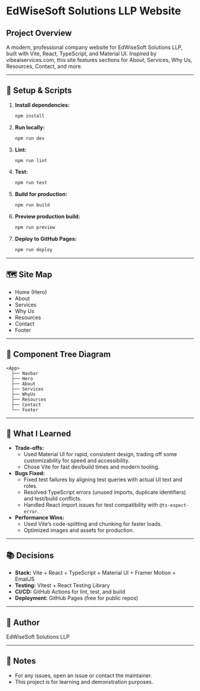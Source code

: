 # EdWiseSoft Solutions LLP Website

## Project Overview
A modern, professional company website for EdWiseSoft Solutions LLP, built with Vite, React, TypeScript, and Material UI. Inspired by vibeaiservices.com, this site features sections for About, Services, Why Us, Resources, Contact, and more.

---

## 🚀 Setup & Scripts

1. **Install dependencies:**
   ```sh
   npm install
   ```
2. **Run locally:**
   ```sh
   npm run dev
   ```
3. **Lint:**
   ```sh
   npm run lint
   ```
4. **Test:**
   ```sh
   npm run test
   ```
5. **Build for production:**
   ```sh
   npm run build
   ```
6. **Preview production build:**
   ```sh
   npm run preview
   ```
7. **Deploy to GitHub Pages:**
   ```sh
   npm run deploy
   ```

---

## 🗺️ Site Map

- Home (Hero)
- About
- Services
- Why Us
- Resources
- Contact
- Footer

---

## 🌳 Component Tree Diagram

```
<App>
  ├── Navbar
  ├── Hero
  ├── About
  ├── Services
  ├── WhyUs
  ├── Resources
  ├── Contact
  └── Footer
```

---

## 📝 What I Learned

- **Trade-offs:**
  - Used Material UI for rapid, consistent design, trading off some customizability for speed and accessibility.
  - Chose Vite for fast dev/build times and modern tooling.
- **Bugs Fixed:**
  - Fixed test failures by aligning test queries with actual UI text and roles.
  - Resolved TypeScript errors (unused imports, duplicate identifiers) and test/build conflicts.
  - Handled React import issues for test compatibility with `@ts-expect-error`.
- **Performance Wins:**
  - Used Vite’s code-splitting and chunking for faster loads.
  - Optimized images and assets for production.

---

## 📚 Decisions
- **Stack:** Vite + React + TypeScript + Material UI + Framer Motion + EmailJS
- **Testing:** Vitest + React Testing Library
- **CI/CD:** GitHub Actions for lint, test, and build
- **Deployment:** GitHub Pages (free for public repos)

---

## 🙌 Author
EdWiseSoft Solutions LLP

---

## 📢 Notes
- For any issues, open an issue or contact the maintainer.
- This project is for learning and demonstration purposes.
